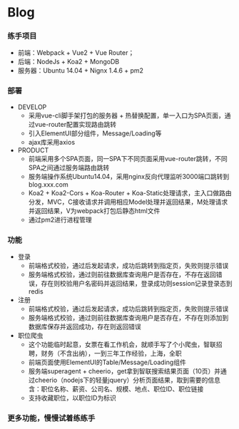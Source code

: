 # Blog

### 练手项目

* 前端：Webpack + Vue2 + Vue Router；
* 后端：NodeJs + Koa2 + MongoDB
* 服务器：Ubuntu 14.04 + Nignx 1.4.6 + pm2

### 部署
* DEVELOP
    * 采用vue-cli脚手架打包的服务器 + 热替换配置，单一入口为SPA页面，通过vue-router配置实现路由跳转
    * 引入ElementUI部分组件，Message/Loading等
    * ajax库采用axios
* PRODUCT
    * 前端采用多个SPA页面，同一SPA下不同页面采用vue-router跳转，不同SPA之间通过服务端路由跳转
    * 服务端操作系统Ubuntu14.04，采用nginx反向代理监听3000端口跳转到blog.xxx.com
    * Koa2 + Koa2-Cors + Koa-Router + Koa-Static处理请求，主入口做路由分发，MVC，C接收请求并调用相应Model处理并返回结果，M处理请求并返回结果，V为webpack打包后静态html文件
    * 通过pm2进行进程管理

### 功能
* 登录
    * 前端格式校验，通过后发起请求，成功后跳转到指定页，失败则提示错误
    * 服务端格式校验，通过则前往数据库查询用户是否存在，不存在返回错误，存在则校验用户名密码并返回结果，登录成功则session记录登录态到redis
* 注册
    * 前端格式校验，通过后发起请求，成功后跳转到指定页，失败则提示错误
    * 服务端格式校验，通过则前往数据库查询用户是否存在，不存在则添加到数据库保存并返回成功，存在则返回错误
* 职位爬虫
    * 这个功能临时起意，女票在看工作机会，就顺手写了个小爬虫，智联招聘，财务（不含出纳），一到三年工作经验，上海，全职
    * 前端页面使用ElementUI的Table/Message/Loading组件
    * 服务端superagent + cheerio，get拿到智联搜索结果页面（10页）并通过cheerio（nodejs下的轻量jquery）分析页面结果，取到需要的信息含：职位名称、薪资、公司名、规模、地点、职位ID、职位链接
    * 支持收藏职位，以职位ID为标识

### 更多功能，慢慢试着练练手
